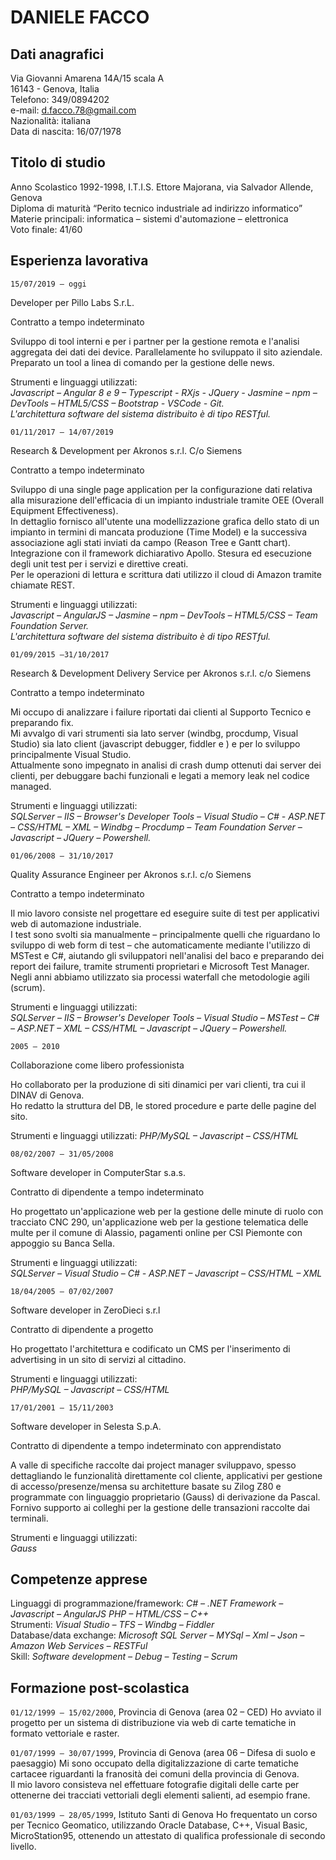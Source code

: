 DANIELE FACCO
=============

Dati anagrafici
---------------

Via Giovanni Amarena 14A/15 scala A  
16143 - Genova, Italia  
Telefono: 349/0894202  
e-mail: d.facco.78@gmail.com  
Nazionalità: italiana  
Data di nascita: 16/07/1978  

Titolo di studio
----------------

Anno Scolastico 1992-1998, I.T.I.S. Ettore Majorana, via Salvador Allende, Genova  
Diploma di maturità “Perito tecnico industriale ad indirizzo informatico”  
Materie principali: informatica – sistemi d'automazione – elettronica  
Voto finale: 41/60

Esperienza lavorativa
---------------------

`15/07/2019 – oggi`

Developer per Pillo Labs S.r.L.

Contratto a tempo indeterminato

Sviluppo di tool interni e per i partner per la gestione remota e l'analisi aggregata dei dati dei device. Parallelamente ho sviluppato il sito aziendale. Preparato un tool a linea di comando per la gestione delle news.

Strumenti e linguaggi utilizzati:  
*Javascript – Angular 8 e 9 – Typescript - RXjs - JQuery - Jasmine – npm – DevTools – HTML5/CSS – Bootstrap - VSCode - Git.  
L'architettura software del sistema distribuito è di tipo RESTful.*

`01/11/2017 – 14/07/2019`  

Research & Development per Akronos s.r.l. C/o Siemens  

Contratto a tempo indeterminato  

Sviluppo di una single page application per la configurazione dati relativa alla misurazione dell'efficacia di un impianto industriale tramite OEE (Overall Equipment Effectiveness).  
In dettaglio fornisco all'utente una modellizzazione grafica dello stato di un impianto in termini di mancata produzione (Time Model) e la successiva associazione agli stati inviati da campo (Reason Tree e Gantt chart).  
Integrazione con il framework dichiarativo Apollo. Stesura ed esecuzione degli unit test per i servizi e direttive creati.  
Per le operazioni di lettura e scrittura dati utilizzo il cloud di Amazon tramite chiamate REST.  

Strumenti e linguaggi utilizzati:  
*Javascript – AngularJS – Jasmine – npm – DevTools – HTML5/CSS – Team Foundation Server.  
L'architettura software del sistema distribuito è di tipo RESTful.*

`01/09/2015 –31/10/2017`  

Research & Development Delivery Service per Akronos s.r.l. c/o Siemens  

Contratto a tempo indeterminato  

Mi occupo di analizzare i failure riportati dai clienti al Supporto Tecnico e preparando fix.  
Mi avvalgo di vari strumenti sia lato server (windbg, procdump, Visual Studio) sia lato client (javascript debugger, fiddler e ) e per lo sviluppo principalmente Visual Studio.  
Attualmente sono impegnato in analisi di crash dump ottenuti dai server dei clienti, per debuggare bachi funzionali e legati a memory leak nel codice managed.  

Strumenti e linguaggi utilizzati:  
*SQLServer – IIS – Browser's Developer Tools – Visual Studio – C# - ASP.NET – CSS/HTML –
XML – Windbg – Procdump – Team Foundation Server – Javascript – JQuery – Powershell.*

`01/06/2008 – 31/10/2017`

Quality Assurance Engineer per Akronos s.r.l. c/o Siemens

Contratto a tempo indeterminato

Il mio lavoro consiste nel progettare ed eseguire suite di test per applicativi web di automazione industriale.  
I test sono svolti sia manualmente – principalmente quelli che riguardano lo sviluppo
di web form di test – che automaticamente mediante l'utilizzo di MSTest e C#, aiutando gli
sviluppatori nell'analisi del baco e preparando dei report dei failure, tramite strumenti proprietari e Microsoft Test Manager.  
Negli anni abbiamo utilizzato sia processi waterfall che metodologie agili (scrum).

Strumenti e linguaggi utilizzati:  
*SQLServer – IIS – Browser's Developer Tools – Visual Studio – MSTest – C# – ASP.NET – XML – CSS/HTML – Javascript – JQuery – Powershell.*

`2005 – 2010`

Collaborazione come libero professionista

Ho collaborato per la produzione di siti dinamici per vari clienti, tra cui il DINAV di Genova.  
Ho redatto la struttura del DB, le stored procedure e parte delle pagine del sito.

Strumenti e linguaggi utilizzati:
*PHP/MySQL – Javascript – CSS/HTML*

`08/02/2007 – 31/05/2008`

Software developer in ComputerStar s.a.s.

Contratto di dipendente a tempo indeterminato

Ho progettato un'applicazione web per la gestione delle minute di ruolo con tracciato CNC 290, un'applicazione web per la gestione telematica delle multe per il comune di Alassio, pagamenti online per CSI Piemonte con appoggio su Banca Sella.

Strumenti e linguaggi utilizzati:  
*SQLServer – Visual Studio – C# - ASP.NET – Javascript – CSS/HTML – XML*

`18/04/2005 – 07/02/2007`

Software developer in ZeroDieci s.r.l

Contratto di dipendente a progetto

Ho progettato l'architettura e codificato un CMS per l'inserimento di advertising in un sito di servizi al cittadino.

Strumenti e linguaggi utilizzati:  
*PHP/MySQL – Javascript – CSS/HTML*

`17/01/2001 – 15/11/2003`

Software developer in Selesta S.p.A.

Contratto di dipendente a tempo indeterminato con apprendistato

A valle di specifiche raccolte dai project manager sviluppavo, spesso dettagliando le funzionalità direttamente col cliente, applicativi per gestione di accesso/presenze/mensa su architetture basate su Zilog Z80 e programmate con linguaggio proprietario (Gauss) di derivazione da Pascal.  
Fornivo supporto ai colleghi per la gestione delle transazioni raccolte dai terminali.

Strumenti e linguaggi utilizzati:  
*Gauss*

Competenze apprese
------------------

Linguaggi di programmazione/framework: *C# – .NET Framework – Javascript – AngularJS
PHP – HTML/CSS – C++*  
Strumenti: *Visual Studio – TFS – Windbg – Fiddler*  
Database/data exchange: *Microsoft SQL Server – MYSql – Xml – Json – Amazon Web Services
– RESTFul*  
Skill: *Software development – Debug – Testing – Scrum*

Formazione post-scolastica
--------------------------

`01/12/1999 – 15/02/2000`, Provincia di Genova (area 02 – CED)
Ho avviato il progetto per un sistema di distribuzione via web di carte tematiche in formato vettoriale e raster.

`01/07/1999 – 30/07/1999`, Provincia di Genova (area 06 – Difesa di suolo e paesaggio)
Mi sono occupato della digitalizzazione di carte tematiche cartacee riguardanti la franosità dei comuni della provincia di Genova.  
Il mio lavoro consisteva nel effettuare fotografie digitali delle carte per ottenerne dei tracciati vettoriali degli elementi salienti, ad esempio frane.

`01/03/1999 – 28/05/1999`, Istituto Santi di Genova
Ho frequentato un corso per Tecnico Geomatico, utilizzando Oracle Database, C++, Visual Basic, MicroStation95, ottenendo un attestato di qualifica professionale di secondo livello.
